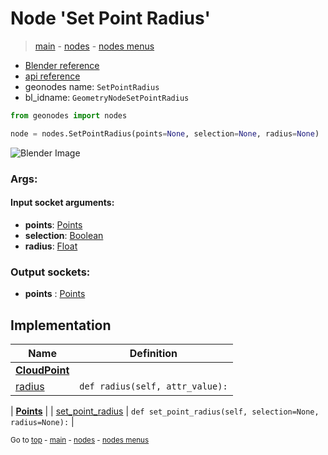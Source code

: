 # Node 'Set Point Radius'

> [main](../structure.md) - [nodes](nodes.md) - [nodes menus](nodes_menus.md)

- [Blender reference](https://docs.blender.org/manual/en/latest/modeling/geometry_nodes/point/set_point_radius.html)
- [api reference](https://docs.blender.org/api/current/bpy.types.GeometryNodeSetPointRadius.html)
- geonodes name: `SetPointRadius`
- bl_idname: `GeometryNodeSetPointRadius`

```python
from geonodes import nodes

node = nodes.SetPointRadius(points=None, selection=None, radius=None)
```

![Blender Image](https://docs.blender.org/manual/en/latest/_images/node-types_GeometryNodeSetPointRadius.webp)

### Args:

#### Input socket arguments:

- **points**: [Points](Points.md)
- **selection**: [Boolean](Boolean.md)
- **radius**: [Float](Float.md)

### Output sockets:

- **points** : [Points](Points.md)

## Implementation

| Name | Definition |
|------|------------|
| **[CloudPoint](CloudPoint.md)** |
| [radius](CloudPoint.md#radius) | `def radius(self, attr_value):` |

| **[Points](Points.md)** |
| [set_point_radius](Points.md#set_point_radius) | `def set_point_radius(self, selection=None, radius=None):` |

<sub>Go to [top](#node-Set-Point-Radius) - [main](../structure.md) - [nodes](nodes.md) - [nodes menus](nodes_menus.md)</sub>

